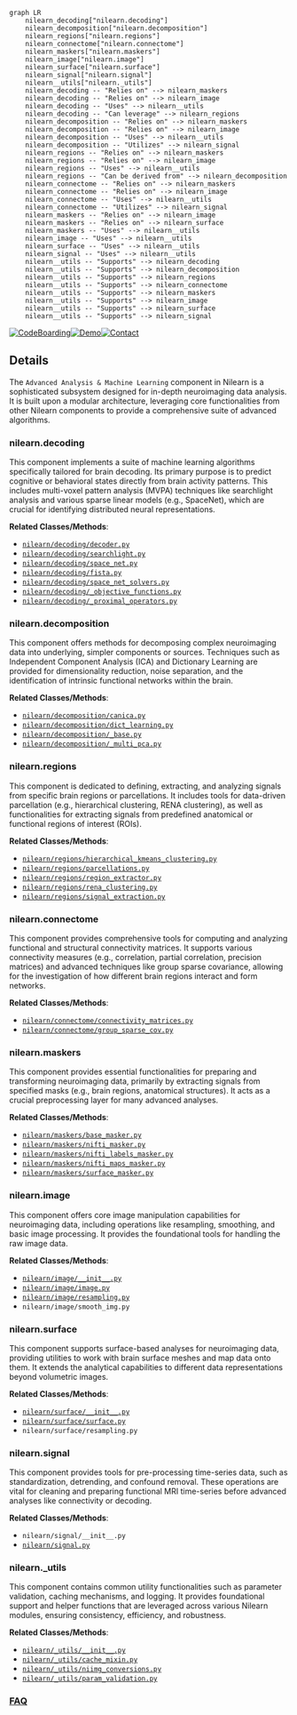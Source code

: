 ```mermaid
graph LR
    nilearn_decoding["nilearn.decoding"]
    nilearn_decomposition["nilearn.decomposition"]
    nilearn_regions["nilearn.regions"]
    nilearn_connectome["nilearn.connectome"]
    nilearn_maskers["nilearn.maskers"]
    nilearn_image["nilearn.image"]
    nilearn_surface["nilearn.surface"]
    nilearn_signal["nilearn.signal"]
    nilearn__utils["nilearn._utils"]
    nilearn_decoding -- "Relies on" --> nilearn_maskers
    nilearn_decoding -- "Relies on" --> nilearn_image
    nilearn_decoding -- "Uses" --> nilearn__utils
    nilearn_decoding -- "Can leverage" --> nilearn_regions
    nilearn_decomposition -- "Relies on" --> nilearn_maskers
    nilearn_decomposition -- "Relies on" --> nilearn_image
    nilearn_decomposition -- "Uses" --> nilearn__utils
    nilearn_decomposition -- "Utilizes" --> nilearn_signal
    nilearn_regions -- "Relies on" --> nilearn_maskers
    nilearn_regions -- "Relies on" --> nilearn_image
    nilearn_regions -- "Uses" --> nilearn__utils
    nilearn_regions -- "Can be derived from" --> nilearn_decomposition
    nilearn_connectome -- "Relies on" --> nilearn_maskers
    nilearn_connectome -- "Relies on" --> nilearn_image
    nilearn_connectome -- "Uses" --> nilearn__utils
    nilearn_connectome -- "Utilizes" --> nilearn_signal
    nilearn_maskers -- "Relies on" --> nilearn_image
    nilearn_maskers -- "Relies on" --> nilearn_surface
    nilearn_maskers -- "Uses" --> nilearn__utils
    nilearn_image -- "Uses" --> nilearn__utils
    nilearn_surface -- "Uses" --> nilearn__utils
    nilearn_signal -- "Uses" --> nilearn__utils
    nilearn__utils -- "Supports" --> nilearn_decoding
    nilearn__utils -- "Supports" --> nilearn_decomposition
    nilearn__utils -- "Supports" --> nilearn_regions
    nilearn__utils -- "Supports" --> nilearn_connectome
    nilearn__utils -- "Supports" --> nilearn_maskers
    nilearn__utils -- "Supports" --> nilearn_image
    nilearn__utils -- "Supports" --> nilearn_surface
    nilearn__utils -- "Supports" --> nilearn_signal
```

[![CodeBoarding](https://img.shields.io/badge/Generated%20by-CodeBoarding-9cf?style=flat-square)](https://github.com/CodeBoarding/GeneratedOnBoardings)[![Demo](https://img.shields.io/badge/Try%20our-Demo-blue?style=flat-square)](https://www.codeboarding.org/demo)[![Contact](https://img.shields.io/badge/Contact%20us%20-%20contact@codeboarding.org-lightgrey?style=flat-square)](mailto:contact@codeboarding.org)

## Details

The `Advanced Analysis & Machine Learning` component in Nilearn is a sophisticated subsystem designed for in-depth neuroimaging data analysis. It is built upon a modular architecture, leveraging core functionalities from other Nilearn components to provide a comprehensive suite of advanced algorithms.

### nilearn.decoding
This component implements a suite of machine learning algorithms specifically tailored for brain decoding. Its primary purpose is to predict cognitive or behavioral states directly from brain activity patterns. This includes multi-voxel pattern analysis (MVPA) techniques like searchlight analysis and various sparse linear models (e.g., SpaceNet), which are crucial for identifying distributed neural representations.


**Related Classes/Methods**:

- <a href="https://github.com/nilearn/nilearn/blob/main/nilearn/decoding/decoder.py" target="_blank" rel="noopener noreferrer">`nilearn/decoding/decoder.py`</a>
- <a href="https://github.com/nilearn/nilearn/blob/main/nilearn/decoding/searchlight.py" target="_blank" rel="noopener noreferrer">`nilearn/decoding/searchlight.py`</a>
- <a href="https://github.com/nilearn/nilearn/blob/main/nilearn/decoding/space_net.py" target="_blank" rel="noopener noreferrer">`nilearn/decoding/space_net.py`</a>
- <a href="https://github.com/nilearn/nilearn/blob/main/nilearn/decoding/fista.py" target="_blank" rel="noopener noreferrer">`nilearn/decoding/fista.py`</a>
- <a href="https://github.com/nilearn/nilearn/blob/main/nilearn/decoding/space_net_solvers.py" target="_blank" rel="noopener noreferrer">`nilearn/decoding/space_net_solvers.py`</a>
- <a href="https://github.com/nilearn/nilearn/blob/main/nilearn/decoding/_objective_functions.py" target="_blank" rel="noopener noreferrer">`nilearn/decoding/_objective_functions.py`</a>
- <a href="https://github.com/nilearn/nilearn/blob/main/nilearn/decoding/_proximal_operators.py" target="_blank" rel="noopener noreferrer">`nilearn/decoding/_proximal_operators.py`</a>


### nilearn.decomposition
This component offers methods for decomposing complex neuroimaging data into underlying, simpler components or sources. Techniques such as Independent Component Analysis (ICA) and Dictionary Learning are provided for dimensionality reduction, noise separation, and the identification of intrinsic functional networks within the brain.


**Related Classes/Methods**:

- <a href="https://github.com/nilearn/nilearn/blob/main/nilearn/decomposition/canica.py" target="_blank" rel="noopener noreferrer">`nilearn/decomposition/canica.py`</a>
- <a href="https://github.com/nilearn/nilearn/blob/main/nilearn/decomposition/dict_learning.py" target="_blank" rel="noopener noreferrer">`nilearn/decomposition/dict_learning.py`</a>
- <a href="https://github.com/nilearn/nilearn/blob/main/nilearn/decomposition/_base.py" target="_blank" rel="noopener noreferrer">`nilearn/decomposition/_base.py`</a>
- <a href="https://github.com/nilearn/nilearn/blob/main/nilearn/decomposition/_multi_pca.py" target="_blank" rel="noopener noreferrer">`nilearn/decomposition/_multi_pca.py`</a>


### nilearn.regions
This component is dedicated to defining, extracting, and analyzing signals from specific brain regions or parcellations. It includes tools for data-driven parcellation (e.g., hierarchical clustering, RENA clustering), as well as functionalities for extracting signals from predefined anatomical or functional regions of interest (ROIs).


**Related Classes/Methods**:

- <a href="https://github.com/nilearn/nilearn/blob/main/nilearn/regions/hierarchical_kmeans_clustering.py" target="_blank" rel="noopener noreferrer">`nilearn/regions/hierarchical_kmeans_clustering.py`</a>
- <a href="https://github.com/nilearn/nilearn/blob/main/nilearn/regions/parcellations.py" target="_blank" rel="noopener noreferrer">`nilearn/regions/parcellations.py`</a>
- <a href="https://github.com/nilearn/nilearn/blob/main/nilearn/regions/region_extractor.py" target="_blank" rel="noopener noreferrer">`nilearn/regions/region_extractor.py`</a>
- <a href="https://github.com/nilearn/nilearn/blob/main/nilearn/regions/rena_clustering.py" target="_blank" rel="noopener noreferrer">`nilearn/regions/rena_clustering.py`</a>
- <a href="https://github.com/nilearn/nilearn/blob/main/nilearn/regions/signal_extraction.py" target="_blank" rel="noopener noreferrer">`nilearn/regions/signal_extraction.py`</a>


### nilearn.connectome
This component provides comprehensive tools for computing and analyzing functional and structural connectivity matrices. It supports various connectivity measures (e.g., correlation, partial correlation, precision matrices) and advanced techniques like group sparse covariance, allowing for the investigation of how different brain regions interact and form networks.


**Related Classes/Methods**:

- <a href="https://github.com/nilearn/nilearn/blob/main/nilearn/connectome/connectivity_matrices.py" target="_blank" rel="noopener noreferrer">`nilearn/connectome/connectivity_matrices.py`</a>
- <a href="https://github.com/nilearn/nilearn/blob/main/nilearn/connectome/group_sparse_cov.py" target="_blank" rel="noopener noreferrer">`nilearn/connectome/group_sparse_cov.py`</a>


### nilearn.maskers
This component provides essential functionalities for preparing and transforming neuroimaging data, primarily by extracting signals from specified masks (e.g., brain regions, anatomical structures). It acts as a crucial preprocessing layer for many advanced analyses.


**Related Classes/Methods**:

- <a href="https://github.com/nilearn/nilearn/blob/main/nilearn/maskers/base_masker.py" target="_blank" rel="noopener noreferrer">`nilearn/maskers/base_masker.py`</a>
- <a href="https://github.com/nilearn/nilearn/blob/main/nilearn/maskers/nifti_masker.py" target="_blank" rel="noopener noreferrer">`nilearn/maskers/nifti_masker.py`</a>
- <a href="https://github.com/nilearn/nilearn/blob/main/nilearn/maskers/nifti_labels_masker.py" target="_blank" rel="noopener noreferrer">`nilearn/maskers/nifti_labels_masker.py`</a>
- <a href="https://github.com/nilearn/nilearn/blob/main/nilearn/maskers/nifti_maps_masker.py" target="_blank" rel="noopener noreferrer">`nilearn/maskers/nifti_maps_masker.py`</a>
- <a href="https://github.com/nilearn/nilearn/blob/main/nilearn/maskers/surface_masker.py" target="_blank" rel="noopener noreferrer">`nilearn/maskers/surface_masker.py`</a>


### nilearn.image
This component offers core image manipulation capabilities for neuroimaging data, including operations like resampling, smoothing, and basic image processing. It provides the foundational tools for handling the raw image data.


**Related Classes/Methods**:

- <a href="https://github.com/nilearn/nilearn/blob/main/nilearn/image/__init__.py" target="_blank" rel="noopener noreferrer">`nilearn/image/__init__.py`</a>
- <a href="https://github.com/nilearn/nilearn/blob/main/nilearn/image/image.py" target="_blank" rel="noopener noreferrer">`nilearn/image/image.py`</a>
- <a href="https://github.com/nilearn/nilearn/blob/main/nilearn/image/resampling.py" target="_blank" rel="noopener noreferrer">`nilearn/image/resampling.py`</a>
- `nilearn/image/smooth_img.py`


### nilearn.surface
This component supports surface-based analyses for neuroimaging data, providing utilities to work with brain surface meshes and map data onto them. It extends the analytical capabilities to different data representations beyond volumetric images.


**Related Classes/Methods**:

- <a href="https://github.com/nilearn/nilearn/blob/main/nilearn/surface/__init__.py" target="_blank" rel="noopener noreferrer">`nilearn/surface/__init__.py`</a>
- <a href="https://github.com/nilearn/nilearn/blob/main/nilearn/surface/surface.py" target="_blank" rel="noopener noreferrer">`nilearn/surface/surface.py`</a>
- `nilearn/surface/resampling.py`


### nilearn.signal
This component provides tools for pre-processing time-series data, such as standardization, detrending, and confound removal. These operations are vital for cleaning and preparing functional MRI time-series before advanced analyses like connectivity or decoding.


**Related Classes/Methods**:

- `nilearn/signal/__init__.py`
- <a href="https://github.com/nilearn/nilearn/blob/main/nilearn/signal.py" target="_blank" rel="noopener noreferrer">`nilearn/signal.py`</a>


### nilearn._utils
This component contains common utility functionalities such as parameter validation, caching mechanisms, and logging. It provides foundational support and helper functions that are leveraged across various Nilearn modules, ensuring consistency, efficiency, and robustness.


**Related Classes/Methods**:

- <a href="https://github.com/nilearn/nilearn/blob/main/nilearn/_utils/__init__.py" target="_blank" rel="noopener noreferrer">`nilearn/_utils/__init__.py`</a>
- <a href="https://github.com/nilearn/nilearn/blob/main/nilearn/_utils/cache_mixin.py" target="_blank" rel="noopener noreferrer">`nilearn/_utils/cache_mixin.py`</a>
- <a href="https://github.com/nilearn/nilearn/blob/main/nilearn/_utils/niimg_conversions.py" target="_blank" rel="noopener noreferrer">`nilearn/_utils/niimg_conversions.py`</a>
- <a href="https://github.com/nilearn/nilearn/blob/main/nilearn/_utils/param_validation.py" target="_blank" rel="noopener noreferrer">`nilearn/_utils/param_validation.py`</a>




### [FAQ](https://github.com/CodeBoarding/GeneratedOnBoardings/tree/main?tab=readme-ov-file#faq)